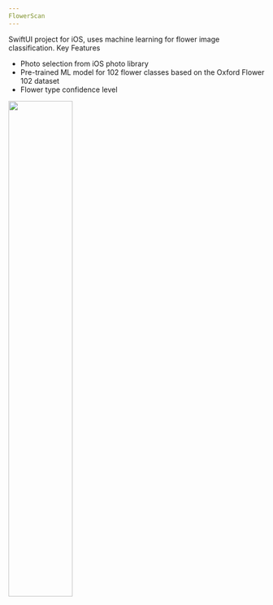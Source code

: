 ```yaml
---
FlowerScan
---
```


SwiftUI project for iOS, uses machine learning for flower image classification.
Key Features 
- Photo selection from iOS photo library
- Pre-trained ML model for 102 flower classes based on the Oxford Flower 102 dataset
- Flower type confidence level
<img src="https://github.com/user-attachments/assets/7f26f92d-17cf-4bea-9b0c-ada108026587" width="50%" height="50%">

